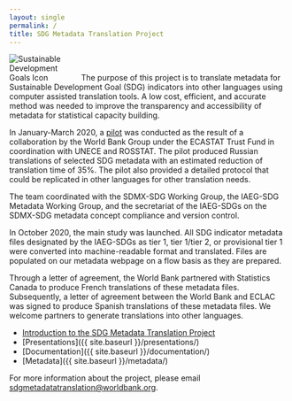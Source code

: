 ```yaml
---
layout: single
permalink: /
title: SDG Metadata Translation Project
---
```

<img alt="Sustainable Development Goals Icon" src="{{ site.baseurl }}/assets/img/sdg-icon.png" class="align-left" style="max-width:25%" />
The purpose of this project is to translate metadata for Sustainable Development Goal (SDG) indicators into other languages using computer assisted translation tools. A low cost, efficient, and accurate method was needed to improve the transparency and accessibility of metadata for statistical capacity building.

In January-March 2020, a [pilot](/sdg-metadata/pilot/) was conducted as the result of a collaboration by the World Bank Group under the ECASTAT Trust Fund in coordination with UNECE and ROSSTAT. The pilot produced Russian translations of selected SDG metadata with an estimated reduction of translation time of 35%. The pilot also provided a detailed protocol that could be replicated in other languages for other translation needs.

The team coordinated with the SDMX-SDG Working Group, the IAEG-SDG Metadata Working Group, and the secretariat of the IAEG-SDGs on the SDMX-SDG metadata concept compliance and version control.

In October 2020, the main study was launched. All SDG indicator metadata files designated by the IAEG-SDGs as tier 1, tier 1/tier 2, or provisional tier 1 were converted into machine-readable format and translated. Files are populated on our metadata webpage on a flow basis as they are prepared. 

Through a letter of agreement, the World Bank partnered with Statistics Canada to produce French translations of these metadata files. Subsequently, a letter of agreement between the World Bank and ECLAC was signed to produce Spanish translations of these metadata files. We welcome partners to generate translations into other languages.

* [Introduction to the SDG Metadata Translation Project](https://docs.google.com/presentation/d/1S6OkPgZr1eD6eY1WcXEaVlsqV71feSQMIZ0sPAPe2TA/edit?usp=sharing)
* [Presentations]({{ site.baseurl }}/presentations/)
* [Documentation]({{ site.baseurl }}/documentation/)
* [Metadata]({{ site.baseurl }}/metadata/)

For more information about the project, please email <sdgmetadatatranslation@worldbank.org>.
